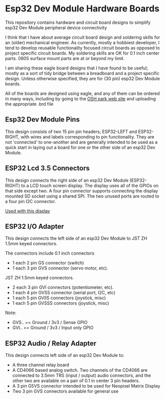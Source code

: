 # Esp32 Dev Module Hardware Boards
This repository contains hardware and circuit board designs to simplify esp32 Dev Module peripheral device connectivity

I think that I have about average circuit board design and soldering skills for an (older) mechanical engineer. As currently, mostly a hobbiest developer, I tend to develop reusable functionality focused circuit boards as opposed to project specific circuit boards. My soldering skills are OK for 0.1 inch center parts. 0805 surface mount parts are at or beyond my limit.

I am sharing these eagle board designs that I have found to be useful; mostly as a sort of tidy bridge between a breadboard and a project specific design. Unless otherwise specified, they are for (30 pin) esp32 Dev Module boards.

All of the boards are designed using eagle, and any of them can be ordered in many ways, including by going to the [OSH park web site](https://oshpark.com/) and uploading the appropriate .brd file

## Esp32 Dev Module Pins
This design consists of two 15 pin pin headers; ESP32-LEFT and ESP32-RIGHT, with wires and labels corresponding to pin functionality. They are not 'connected' to one-another and are generally intended to be used as a quick start in laying out a board for one or the other side of an esp32 Dev Module. 

## ESP32 Lcd 3.5 Connectors
This design connects the right side of an esp32 Dev Module (ESP32-RIGHT) to a LCD touch screen display. The display uses all of the GPIOs on that side except two. A four pin connector supports connecting the display mounted SD socket using a shared SPI. The two unused ports are routed to a four pin I2C connector. 

[Used with this display](http://www.lcdwiki.com/3.5inch_SPI_Module_ILI9488_SKU:MSP3520)

## ESP32 I/O Adapter
This design connects the left side of an esp32 Dev Module to JST ZH 1.5mm keyed connectors. 

The connectors include
0.1 inch connectors
* 1 each 2 pin GS connector  (switch)
* 1 each 3 pin GVS connector (servo motor, etc). 

JST ZH 1.5mm keyed connectors. 
* 2 each 3 pin GVI connectors (potentiometer, etc). 
* 1 each 4 pin GVSS connector (serial port, I2C, etc)
* 1 each 5 pin GVIIS connectors (joystick, misc)
* 1 each 5 pin GVSSS connectors (joystick, misc)

Note:
*  GVS.. == Ground / 3v3 / Sense GPIO
*  GVI.. == Ground / 3v3 / Input only GPIO
## ESP32 Audio / Relay Adapter
This design connects left side of an esp32 Dev Module to:
* A three channel relay board
* A CD4066 based analog switch. Two channels of the CD4066 are connected to 3.5mm TRS (input / output) audio connectors, and the other two are available on a pair of 0.1 in center 3 pin headers.
* A 3 pin G5VS connector intended to be used for Neopixel Matrix Display
* Two 3 pin GVS connectors available for general use
